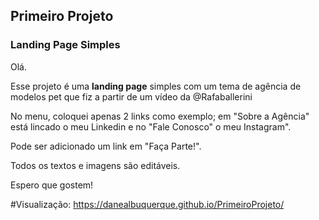 ## Primeiro Projeto 

### Landing Page Simples

Olá. 

Esse projeto é uma **landing page** simples com um tema de agência de modelos pet que fiz a partir de um vídeo da @Rafaballerini

No menu, coloquei apenas 2 links como exemplo; em "Sobre a Agência" está lincado o meu Linkedin e no "Fale Conosco" o meu Instagram".

Pode ser adicionado um link em "Faça Parte!".

Todos os textos e imagens são editáveis. 

Espero que gostem! 

#Visualização:
https://danealbuquerque.github.io/PrimeiroProjeto/
